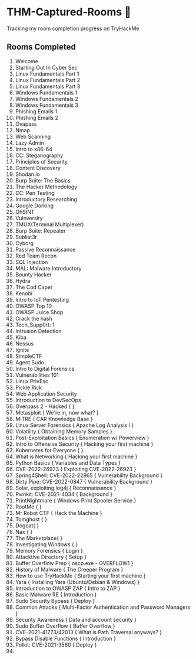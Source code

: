 # THM-Captured-Rooms 🚩
Tracking my room completion progress on TryHackMe 


## Rooms Completed 

1. Welcome
2. Starting Out In Cyber Sec
3. Linux Fundamentals Part 1 
4. Linux Fundamentals Part 2
5. Linux Fundamentals Part 3
6. Windows Fundamentals 1
7. Windows Fundamentals 2
8. Windows Fundamentals 3
9. Phishing Emails 1
10. Phishing Emails 2
11. Ovapass
12. Nmap
13. Web Scanning
14. Lazy Admin
15. Intro to x86-64
16. CC: Steganography
17. Principles of Security
18. Content Discovery
19. Shodan.io
20. Burp Suite: The Basics
21. The Hacker Methodology
22. CC: Pen Testing
23. Introductory Researching
24. Google Dorking
25. OhSINT
26. Vulnversity
27. TMUX(Terminal Multiplexer)
28. Burp Suite: Repeater
29. Sublist3r
30. Cyborg
31. Passive Reconnaissance
32. Red Team Recon
33. SQL Injection
34. MAL: Malware Introductory
35. Bounty Hacker
36. Hydra
37. The Cod Caper
38. Kenobi
39. Intro to IoT Pentesting
40. OWASP Top 10
41. OWASP Juice Shop
42. Crack the hash
43. Tech_Supp0rt: 1
44. Intrusion Detection
45. Kiba
46. Nessus
47. Ignite 
48. SimpleCTF
49. Agent Sudo
50. Intro to Digital Forensics
51. Vulnerabilities 101
52. Linux PrivEsc
53. Pickle Rick 
54. Web Application Security
55. Introduction to DevSecOps
56. Overpass 2 - Hacked {  }
57. Metasploit { We're in, now what? }
58. MITRE { CAR Knowledge Base }
59. Linux Server Forensics { Apache Log Analysis I }
60. Volatility { Obtaining Memory Samples }
61. Post-Exploitation Basics { Enumeration w/ Powerview }
62. Intro to Offensive Security { Hacking your first machine }
63. Kubernetes for Everyone { }
64. What is Networking { Hacking your first machine }
65. Python Basics { Variables and Data Types }
66. CVE-2022-26923 { Exploiting CVE-2022-26923 }
67. Spring4Shell: CVE-2022-22965 { Vulnerability Background }
68. Dirty Pipe: CVE-2022-0847 { Vulnerability Background }
69. Solar, exploiting log4j { Reconnaissance }
70. Pwnkit: CVE-2021-4034 { Background }
71. PrintNightmare { Windows Print Spooler Service }
72. RootMe {  }
73. Mr Robot CTF { Hack the Machine }
74. Tomghost {  }
75. Dogcat{  }
76. Nax {  }
77. The Marketplace{  }
78. Investigating Windows {  }
79. Memory Forensics { Login }
80. Attacktive Directory { Setup }
81. Buffer Overflow Prep { oscp.exe - OVERFLOW1 }
82. History of Malware { The Creeper Program }
83. How to use TryHackMe { Starting your first machine }
84. Yara {  Installing Yara (Ubuntu/Debian & Windows) }
85. Introduction to OWASP ZAP { Intro to ZAP }
86. Basic Malware RE { Introduction }
87. Sudo Security Bypass { Deploy }
88. Common Attacks { Multi-Factor Authentication and Password Managers }
89. Security Awareness { Data and account security }
90. Sudo Buffer Overflow { Buffer Overflow }
91. CVE-2021-41773/42013 { What is Path Traversal anyways? }
92. Bypass Disable Functions { Introduction }
93. Polkit: CVE-2021-3560 { Deploy }
94. 
 


